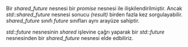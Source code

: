 Bir _shared_future_ nesnesi bir _promise_ nesnesi ile ilişkilendirilmiştir. 
Ancak _std::shared_future_ nesnesi sonucu _(result)_ birden fazla kez sorgulayabilir.
_shared_future_ sınıfı _future_ sınıfları aynı arayüze sahiptir.

_std::future_ nesnesinin _shared_ işlevine çağrı yaparak bir _std::future_ nesnesinden bir _shared_future_ nesnesi elde edbiliriz.
